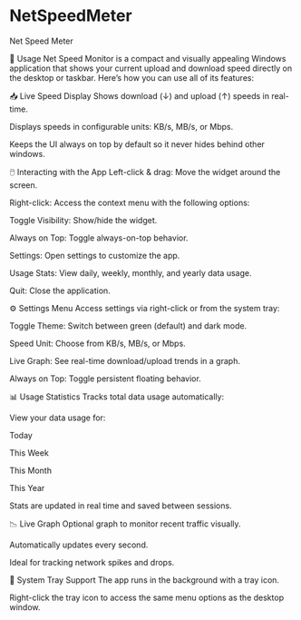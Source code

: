 # NetSpeedMeter
Net Speed Meter

🚀 Usage
Net Speed Monitor is a compact and visually appealing Windows application that shows your current upload and download speed directly on the desktop or taskbar. Here’s how you can use all of its features:

📥 Live Speed Display
Shows download (↓) and upload (↑) speeds in real-time.

Displays speeds in configurable units: KB/s, MB/s, or Mbps.

Keeps the UI always on top by default so it never hides behind other windows.

🖱️ Interacting with the App
Left-click & drag: Move the widget around the screen.

Right-click: Access the context menu with the following options:

Toggle Visibility: Show/hide the widget.

Always on Top: Toggle always-on-top behavior.

Settings: Open settings to customize the app.

Usage Stats: View daily, weekly, monthly, and yearly data usage.

Quit: Close the application.

⚙️ Settings Menu
Access settings via right-click or from the system tray:

Toggle Theme: Switch between green (default) and dark mode.

Speed Unit: Choose from KB/s, MB/s, or Mbps.

Live Graph: See real-time download/upload trends in a graph.

Always on Top: Toggle persistent floating behavior.

📊 Usage Statistics
Tracks total data usage automatically:

View your data usage for:

Today

This Week

This Month

This Year

Stats are updated in real time and saved between sessions.

📉 Live Graph
Optional graph to monitor recent traffic visually.

Automatically updates every second.

Ideal for tracking network spikes and drops.

📌 System Tray Support
The app runs in the background with a tray icon.

Right-click the tray icon to access the same menu options as the desktop window.
